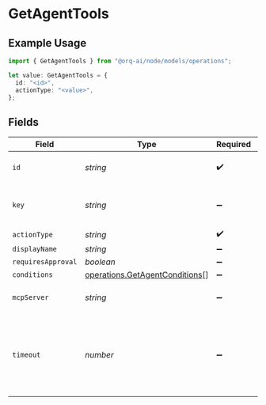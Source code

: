 # GetAgentTools

## Example Usage

```typescript
import { GetAgentTools } from "@orq-ai/node/models/operations";

let value: GetAgentTools = {
  id: "<id>",
  actionType: "<value>",
};
```

## Fields

| Field                                                                            | Type                                                                             | Required                                                                         | Description                                                                      |
| -------------------------------------------------------------------------------- | -------------------------------------------------------------------------------- | -------------------------------------------------------------------------------- | -------------------------------------------------------------------------------- |
| `id`                                                                             | *string*                                                                         | :heavy_check_mark:                                                               | The id of the resource                                                           |
| `key`                                                                            | *string*                                                                         | :heavy_minus_sign:                                                               | Optional tool key for custom tools                                               |
| `actionType`                                                                     | *string*                                                                         | :heavy_check_mark:                                                               | N/A                                                                              |
| `displayName`                                                                    | *string*                                                                         | :heavy_minus_sign:                                                               | N/A                                                                              |
| `requiresApproval`                                                               | *boolean*                                                                        | :heavy_minus_sign:                                                               | N/A                                                                              |
| `conditions`                                                                     | [operations.GetAgentConditions](../../models/operations/getagentconditions.md)[] | :heavy_minus_sign:                                                               | N/A                                                                              |
| `mcpServer`                                                                      | *string*                                                                         | :heavy_minus_sign:                                                               | The id of the resource                                                           |
| `timeout`                                                                        | *number*                                                                         | :heavy_minus_sign:                                                               | Tool execution timeout in seconds (default: 2 minutes, max: 10 minutes)          |